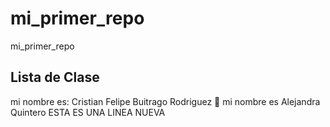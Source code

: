 # mi_primer_repo

mi_primer_repo

## Lista de Clase

mi nombre es: Cristian Felipe Buitrago Rodriguez 🤔
mi nombre es Alejandra Quintero
ESTA ES UNA LINEA NUEVA
